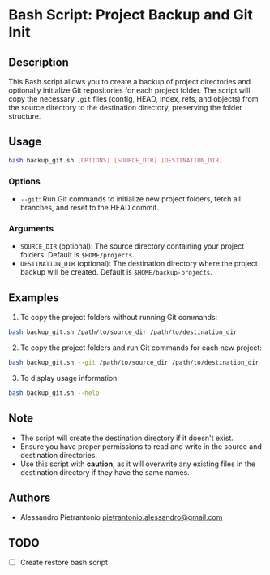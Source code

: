 # Bash Script: Project Backup and Git Init

## Description

This Bash script allows you to create a backup of project directories and optionally initialize Git repositories for each project folder. 
The script will copy the necessary `.git` files (config, HEAD, index, refs, and objects) from the source directory to the destination directory, preserving the folder structure.

## Usage

```bash
bash backup_git.sh [OPTIONS] [SOURCE_DIR] [DESTINATION_DIR]
```

### Options

- `--git`: Run Git commands to initialize new project folders, fetch all branches, and reset to the HEAD commit.

### Arguments

- `SOURCE_DIR` (optional): The source directory containing your project folders. Default is `$HOME/projects`.
- `DESTINATION_DIR` (optional): The destination directory where the project backup will be created. Default is `$HOME/backup-projects`.

## Examples

1. To copy the project folders without running Git commands:

```bash
bash backup_git.sh /path/to/source_dir /path/to/destination_dir
```

2. To copy the project folders and run Git commands for each new project:

```bash
bash backup_git.sh --git /path/to/source_dir /path/to/destination_dir
```

3. To display usage information:

```bash
bash backup_git.sh --help
```

## Note

- The script will create the destination directory if it doesn't exist.
- Ensure you have proper permissions to read and write in the source and destination directories.
- Use this script with **caution**, as it will overwrite any existing files in the destination directory if they have the same names.

## Authors

- Alessandro Pietrantonio <pietrantonio.alessandro@gmail.com>

## TODO
- [ ] Create restore bash script